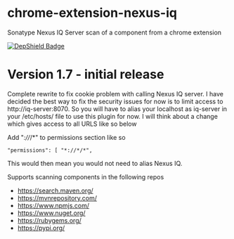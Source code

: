 # chrome-extension-nexus-iq
Sonatype Nexus IQ Server scan of a component from a chrome extension

[![DepShield Badge](https://depshield.sonatype.org/badges/ctownshend/chrome-extension-nexus-iq/depshield.svg)](https://depshield.github.io)

# Version 1.7 - initial release
Complete rewrite to fix cookie problem with calling Nexus IQ server.
I have decided the best way to fix the security issues for now is to limit access to http://iq-server:8070. 
So you will have to alias your localhost as iq-server in your /etc/hosts/ file to use this plugin for now.
I will think about a change which gives access to all URLS like so below

Add "*://*/*" to permissions section like so

`"permissions": [
    "*://*/*",
 `   
    
This would then mean you would not need to alias Nexus IQ.

Supports scanning components in the following repos
* https://search.maven.org/
* https://mvnrepository.com/
* https://www.npmjs.com/
* https://www.nuget.org/
* https://rubygems.org/
* https://pypi.org/